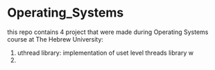 # Operating_Systems

this repo contains 4 project that were made during Operating Systems course at The Hebrew University:
1) uthread library: implementation of uset level threads library w
2) 
